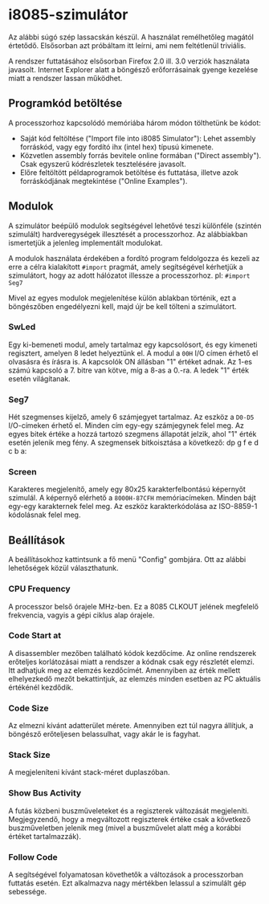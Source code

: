 # i8085-szimulátor

Az alábbi súgó szép lassacskán készül. A használat remélhetőleg magától értetődő. Elsősorban azt próbáltam itt leírni, ami nem feltétlenül triviális.

A rendszer futtatásához elsősorban Firefox 2.0 ill. 3.0 verziók használata javasolt. Internet Explorer alatt a böngésző erőforrásainak gyenge kezelése miatt a rendszer lassan működhet.

## Programkód betöltése

A processzorhoz kapcsolódó memóriába három módon tölthetünk be kódot:

* Saját kód feltöltése ("Import file into i8085 Simulator"): Lehet assembly forráskód, vagy egy fordító ihx (intel hex) típusú kimenete.
* Közvetlen assembly forrás bevitele online formában ("Direct assembly"). Csak egyszerű kódrészletek tesztelésére javasolt.
* Előre feltöltött példaprogramok betöltése és futtatása, illetve azok forráskódjának megtekintése ("Online Examples").

## Modulok

A szimulátor beépülő modulok segítségével lehetővé teszi különféle (szintén szimulált) hardveregységek illesztését a processzorhoz. Az alábbiakban ismertetjük a jelenleg implementált modulokat.

A modulok használata érdekében a fordító program feldolgozza és kezeli az erre a célra kialakított `#import` pragmát, amely segítségével kérhetjük a szimulátort, hogy az adott hálózatot illessze a processzorhoz. pl: `#import Seg7`

Mivel az egyes modulok megjelenítése külön ablakban történik, ezt a böngészőben engedélyezni kell, majd újr be kell tölteni a szimulátort.

### SwLed

Egy ki-bemeneti modul, amely tartalmaz egy kapcsolósort, és egy kimeneti regisztert, amelyen 8 ledet helyeztünk el. A modul a `00H` I/O címen érhető el olvasásra és írásra is. A kapcsolók ON állásban "1" értéket adnak. Az 1-es számú kapcsoló a 7. bitre van kötve, míg a 8-as a 0.-ra. A ledek "1" érték esetén világítanak.

### Seg7

Hét szegmenses kijelző, amely 6 számjegyet tartalmaz. Az eszköz a `D0-D5` I/O-címeken érhető el. Minden cím egy-egy számjegynek felel meg. Az egyes bitek értéke a hozzá tartozó szegmens állapotát jelzik, ahol "1" érték esetén jelenik meg fény. A szegmensek bitkoisztása a következő: dp g f e d c b a:

### Screen

Karakteres megjelenítő, amely egy 80x25 karakterfelbontású képernyőt szimulál. A képernyő elérhető a `8000H-87CFH` memóriacímeken. Minden bájt egy-egy karakternek felel meg. Az eszköz karakterkódolása az ISO-8859-1 kódolásnak felel meg.

## Beállítások

A beállításokhoz kattintsunk a fő menü "Config" gombjára. Ott az alábbi lehetőségek közül választhatunk.

### CPU Frequency

A processzor belső órajele MHz-ben. Ez a 8085 CLKOUT jelének megfelelő frekvencia, vagyis a gépi ciklus alap órajele.

### Code Start at

A disassembler mezőben található kódok kezdőcíme. Az online rendszerek erőteljes korlátozásai miatt a rendszer a kódnak csak egy részletét elemzi. Itt adhatjuk meg az elemzés kezdőcímét. Amennyiben az érték mellett elhelyezkedő mezőt bekattintjuk, az elemzés minden esetben az PC aktuális értékénél kezdődik.

### Code Size

Az elmezni kívánt adatterület mérete. Amennyiben ezt túl nagyra állítjuk, a böngésző erőteljesen belassulhat, vagy akár le is fagyhat.

### Stack Size

A megjeleníteni kívánt stack-méret duplaszóban.

### Show Bus Activity

A futás közbeni buszműveleteket és a regiszterek változását megjeleníti. Megjegyzendő, hogy a megváltozott regiszterek értéke csak a következő buszműveletben jelenik meg (mivel a buszművelet alatt még a korábbi értéket tartalmazzák).

### Follow Code

A segítségével folyamatosan követhetők a változások a processzorban futtatás esetén. Ezt alkalmazva nagy mértékben lelassul a szimulált gép sebessége.


